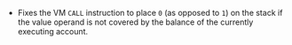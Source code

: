 * Fixes the VM `CALL` instruction to place `0` (as opposed to `1`) on the stack if the value operand is not covered by the balance of the currently executing account.